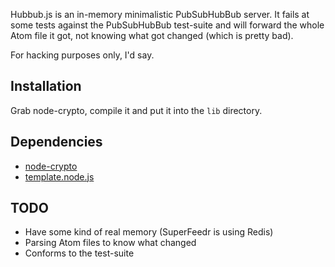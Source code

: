 Hubbub.js is an in-memory minimalistic PubSubHubBub server. It fails at some 
tests against the PubSubHubBub test-suite and will forward the whole Atom file 
it got, not knowing what got changed (which is pretty bad).

For hacking purposes only, I'd say.

Installation
------------

Grab node-crypto, compile it and put it into the `lib` directory.

Dependencies
------------

* [node-crypto](http://github.com/greut/node-crypto)
* [template.node.js](http://github.com/greut/template.node.js)

TODO
----

* Have some kind of real memory (SuperFeedr is using Redis)
* Parsing Atom files to know what changed
* Conforms to the test-suite
